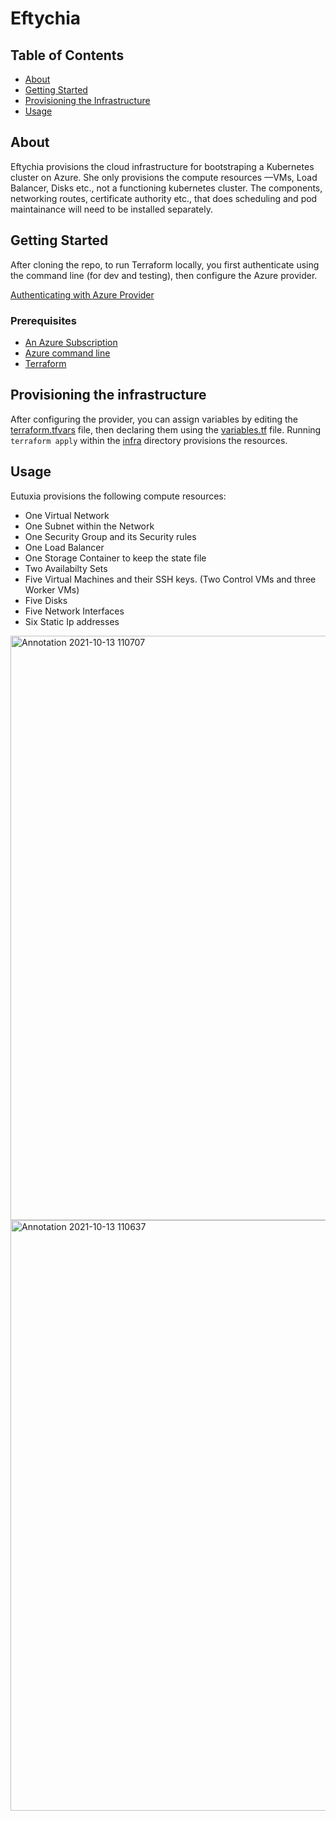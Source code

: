 
# Eftychia

## Table of Contents
+ [About](#about)
+ [Getting Started](#getting_started)
+ [Provisioning the Infrastructure](#provision_infra)
+ [Usage](#usage)

## About <a name = "about"></a>
Eftychia provisions the cloud infrastructure for bootstraping a Kubernetes cluster on Azure. She only provisions the compute resources —VMs, Load Balancer, Disks etc., not a functioning kubernetes cluster.
The components, networking routes, certificate authority etc., that does scheduling and pod maintainance will need to be installed separately.


## Getting Started <a name = "getting_started"></a>
After cloning the repo, to run Terraform locally, you first authenticate using the command line (for dev and testing), then configure the Azure provider.

[Authenticating with Azure Provider](https://registry.terraform.io/providers/hashicorp/azurerm/latest/docs/guides/azure_cli)

### Prerequisites
* [An Azure Subscription ](https://signup.azure.com/signup?offer=ms-azr-0044p&appId=102&ref=azureplat-generic&redirectURL=https%3A%2F%2Fazure.microsoft.com%2Fen-gb%2Fget-started%2Fwelcome-to-azure%2F&l=en-gb&correlationId=806a9c175f4749a2ad067a2ff7b52cad)
* [Azure command line](https://docs.microsoft.com/en-us/cli/azure/install-azure-cli)
* [Terraform](https://learn.hashicorp.com/tutorials/terraform/install-cli)

## Provisioning the infrastructure <a name = "provision_infra"></a>

After configuring the provider, you can assign variables by editing the [terraform.tfvars](infra/terraform.tfvars) file, then declaring them using the [variables.tf](infra/variables.tf) file.
Running `terraform apply` within the [infra](/infra) directory provisions the resources.

## Usage <a name = "usage"></a>

Eutuxia provisions the following compute resources:
* One Virtual Network
* One Subnet within the Network
* One Security Group and its Security rules
* One Load Balancer
* One Storage Container to keep the state file
* Two Availabilty Sets
* Five Virtual Machines and their SSH keys. (Two Control VMs and three Worker VMs)
* Five Disks
* Five Network Interfaces
* Six Static Ip addresses

<img width="935" alt="Annotation 2021-10-13 110707" src="https://user-images.githubusercontent.com/78366369/143015222-f56e8077-ec43-4f81-ba15-dde417af8cd8.png">

<img width="945" alt="Annotation 2021-10-13 110637" src="https://user-images.githubusercontent.com/78366369/143015267-3b585018-3d4f-49eb-a104-b2f13e5176f8.png">
